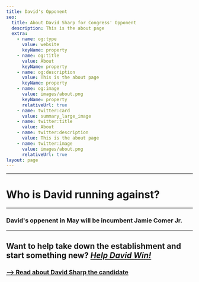 ```yaml
---
title: David's Opponent
seo:
  title: About David Sharp for Congress' Opponent
  description: This is the about page
  extra:
    - name: og:type
      value: website
      keyName: property
    - name: og:title
      value: About
      keyName: property
    - name: og:description
      value: This is the about page
      keyName: property
    - name: og:image
      value: images/about.png
      keyName: property
      relativeUrl: true
    - name: twitter:card
      value: summary_large_image
    - name: twitter:title
      value: About
    - name: twitter:description
      value: This is the about page
    - name: twitter:image
      value: images/about.png
      relativeUrl: true
layout: page
---
```

---


# Who is David running against?
---
### David's oppenent in May will be incumbent Jamie Comer Jr.
---
Want to help take down the establishment and start something new?
***[Help David Win!](/support)***
---

### [--> Read about David Sharp the candidate](/about-issues)
